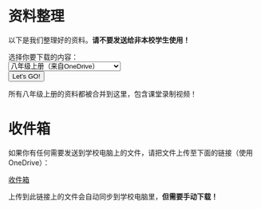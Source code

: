 <meta charset="utf-8" />
<meta name="viewport" content="width=device-width, initial-scale=1" />
<link href="https://cdn.jsdelivr.net/npm/bootstrap@5.1.2/dist/css/bootstrap.min.css" rel="stylesheet" />
<script src="https://cdn.jsdelivr.net/npm/bootstrap@5.1.2/dist/js/bootstrap.bundle.min.js"></script>
<nav class="navbar bg-white navbar-light sticky-top">
    <div class="container-fluid">
        <script src="/header.js" type="text/javascript"></script>
    </div>
</nav>
<link rel="stylesheet" type="text/css" href="style.css" />
<link rel="shortcut icon" href="/favicon.ico" />

# 资料整理

以下是我们整理好的资料。**请不要发送给非本校学生使用！**

<form id="form1" class="row">
    <label for="sel1" class="form-label">选择你要下载的内容：</label>
    <div class="col">
      <select onchange="showDescription()" id="sel1" class="form-select" name="sellist1">
        <option>八年级上册（来自OneDrive）</option>
        <option>八年级上册政治笔记整理（本站）</option>
        <option>八年级下册语文（来自OneDrive）</option>
        <option>八年级下册数学（来自OneDrive）</option>
        <option>八年级下册英语（来自OneDrive）</option>
        <option>八年级下册政治（来自OneDrive）</option>
        <option>八年级下册历史（来自OneDrive）</option>
        <option>八年级下册地理（来自OneDrive）</option>
        <option>八年级下册生物（来自OneDrive）</option>
        <option>八年级下册物理（来自OneDrive）</option>
        <option>App安装包（来自OneDrive）</option>
      </select>
    </div>
    <button  onclick="letsgo()" type="submit" class="btn btn-primary col">Let's GO!</button>
</form>

<p class="mt-3" id="demo">所有八年级上册的资料都被合并到这里，包含课堂录制视频！</p>

<script>
var form = document.getElementById("form1");
function showDescription() {
  var description = {
    "八年级上册（来自OneDrive）":"所有八年级上册的资料都被合并到这里，包含课堂录制视频！",
    "八年级上册政治笔记整理（本站）":"八年级上册的重要政治笔记，都在这里了！",
    "八年级下册语文（来自OneDrive）":"八年级下册的语文课件和综合性学习活动成品等。工作日期间，有新文件就立即更新！",
    "八年级下册数学（来自OneDrive）":"八年级下册的数学课件和《全品作业本》配套PPT及答案等。也许会更新。",
    "八年级下册英语（来自OneDrive）":"八年级下册的英语课件和报纸听力等。也许会更新。",
    "八年级下册政治（来自OneDrive）":"八年级下册的政治课件等。工作日期间，政治课下课就立即更新！",
    "八年级下册历史（来自OneDrive）":"八年级下册的历史课件和复习资料等。工作日期间，历史课下课就立即更新！",
    "八年级下册地理（来自OneDrive）":"八年级下册的地理课件和中招复习资料等。也许会更新。",
    "八年级下册生物（来自OneDrive）":"八年级下册的生物课件和中招复习资料等。工作日期间，有新文件就立即更新！",
    "八年级下册物理（来自OneDrive）":"八年级下册的物理课件和复习资料等。工作日期间有新文件就立即更新！",
    "App安装包（来自OneDrive）":"班级电脑上安装了许多App。这些App有可以根据时间切换背景的“WinDynamicDesktop”，切换主题的“AutoDarkMode”，不用电脑时的翻页时钟屏保的“FliqloScr”等等。这些App的安装包都汇总在这里，你可以直接下载安装。如果有能力的话，记得复制文件名去官网下载，支持它们的作者喔！"
  };
  document.getElementById("demo").innerHTML = description[form.elements[0].value];
}
function letsgo() {
  // var sel = document.getElementById("sel1");
  // var list = [];
  // var i;
  // for (i = 0; i < sel.length; i++) {
  //   list[list.length] = sel.options[i].text;
  // }
  var url = {
    "八年级上册（来自OneDrive）":"https://ym4qf-my.sharepoint.com/:f:/g/personal/class_ym4qf_onmicrosoft_com/Em9W0Bnc8SZMsEBaX6n9mVsBHhFJLt7jovrIGTHu-4PvTw?e=VPkOZP",
    "八年级上册政治笔记整理（本站）":"https://xiaocaozz.top/八年级上册｜政治学习资料整理",
    "八年级下册语文（来自OneDrive）":"https://ym4qf-my.sharepoint.com/:f:/g/personal/class_ym4qf_onmicrosoft_com/EhHo4W13UP9ImYwZTkcF2HQBZ4G2hJ9BG99SV4uOxfj1jQ?e=2a8zFV",
    "八年级下册数学（来自OneDrive）":"https://ym4qf-my.sharepoint.com/:f:/g/personal/class_ym4qf_onmicrosoft_com/ElDqQKAwcVtNjlMVKpfIVpUBYo1X8B9SSLtBAoYxBABxBQ?e=c2nFnL",
    "八年级下册英语（来自OneDrive）":"https://ym4qf-my.sharepoint.com/:f:/g/personal/class_ym4qf_onmicrosoft_com/EgLqtvWhC1FLsWcXxkA7K2sBPSCbmUNpM15WNwu5LiFb1g?e=cgEEnt",
    "八年级下册政治（来自OneDrive）":"https://ym4qf-my.sharepoint.com/:f:/g/personal/class_ym4qf_onmicrosoft_com/ElHEJ6Pbfk1MouuNdcpf4VwBUr1JGwLFY7W5dbTvagXTyg?e=Jb3mpT",
    "八年级下册历史（来自OneDrive）":"https://ym4qf-my.sharepoint.com/:f:/g/personal/class_ym4qf_onmicrosoft_com/Emq62LB0Ux5Eu2vz8Ao8V9YBLN07Ige9fr89HXCNIoJzWA?e=Rf3NEN",
    "八年级下册地理（来自OneDrive）":"https://ym4qf-my.sharepoint.com/:f:/g/personal/class_ym4qf_onmicrosoft_com/EhuXl14o3CtEnd7Y_LZ6zb4BNQs0F2c-_jpSVedUcUOZTw?e=SuVxHC",
    "八年级下册生物（来自OneDrive）":"https://ym4qf-my.sharepoint.com/:f:/g/personal/class_ym4qf_onmicrosoft_com/EldRDcAE-W5Oi9BqNii_UPgBbXZ7CWxaJixM0TESNXewZw?e=t9PlZ9",
    "八年级下册物理（来自OneDrive）":"https://ym4qf-my.sharepoint.com/:f:/g/personal/class_ym4qf_onmicrosoft_com/EnqpKqAEq1VMhgGRM2sDcVYBsfj3vJY-NU0sKfTd1MaMxw?e=KbCcbp",
    "App安装包（来自OneDrive）":"https://ym4qf-my.sharepoint.com/:f:/g/personal/class_ym4qf_onmicrosoft_com/EtUuoaqdkaZDiNd_6Gv1RQgBFHIvpFNND6G9_hECQPS2LQ?e=PCR0aZ"
  }
  window.open(url[form.elements[0].value]);
}
</script>

# 收件箱

如果你有任何需要发送到学校电脑上的文件，请把文件上传至下面的链接（使用OneDrive）：

<a class="btn btn-primary" href="https://ym4qf-my.sharepoint.com/:f:/g/personal/class_ym4qf_onmicrosoft_com/EmsTsbQD5ltHrDMz3k3_z0UByMGGUvpGefwjC0lNwNTrOg?e=LubDXW">收件箱</a>

上传到此链接上的文件会自动同步到学校电脑里，**但需要手动下载！**
